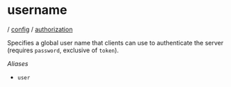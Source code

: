 # username

/ [config](/reference/server-config/index.md) / [authorization](/reference/server-config/config/authorization/index.md) 

Specifies a global user name that clients can use to authenticate
the server (requires `password`, exclusive of `token`).

*Aliases*
- `user`


